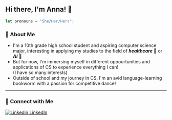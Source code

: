 ## Hi there, I'm Anna! 👋
```javascript
let pronouns = "She/Her/Hers";
```

### 💬  About Me
- I'm a 10th grade high school student and aspiring computer science major, interesting in applying my studies to the field of __*healthcare*__ 🧬 or __*AI*__ 🤖
- But for now, I'm immersing myself in different oppourtunities and applications of CS to experience everything I can! <br>(I have so many interests)
- Outside of school and my journey in CS, I'm an avid language-learning bookworm with a passion for competitive dance!

---

### 🌱 Connect with Me
[![Linkedin](https://i.stack.imgur.com/gVE0j.png) LinkedIn](https://www.linkedin.com/in/anna-kovtunenko/)
&nbsp;
